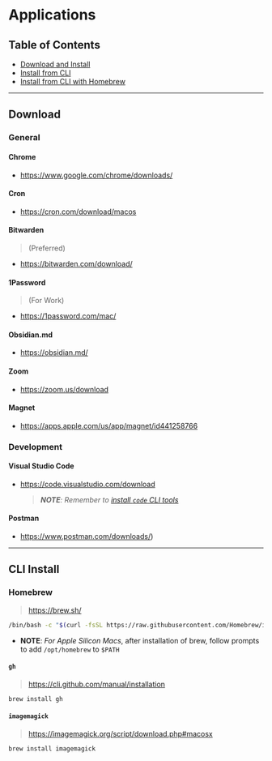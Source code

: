 # Applications

## Table of Contents
- [Download and Install](#download)
- [Install from CLI](#cli-install)
- [Install from CLI with Homebrew](#homebrew)

---

## Download

### General
#### Chrome
- https://www.google.com/chrome/downloads/

#### Cron
- https://cron.com/download/macos

#### Bitwarden
> (Preferred)
- https://bitwarden.com/download/

#### 1Password
> (For Work)
- https://1password.com/mac/

#### Obsidian.md
- https://obsidian.md/

#### Zoom
- https://zoom.us/download

#### Magnet
- https://apps.apple.com/us/app/magnet/id441258766

### Development
#### Visual Studio Code
- https://code.visualstudio.com/download
    >_**NOTE**: Remember to [install `code` CLI tools](https://code.visualstudio.com/docs/editor/command-line)_

#### Postman
- https://www.postman.com/downloads/)

---
## CLI Install

### Homebrew
> https://brew.sh/

```sh
/bin/bash -c "$(curl -fsSL https://raw.githubusercontent.com/Homebrew/install/HEAD/install.sh)"
```
- **NOTE**: _For Apple Silicon Macs_, after installation of brew, follow prompts to add `/opt/homebrew` to `$PATH` 

#### `gh`
> https://cli.github.com/manual/installation

```sh
brew install gh
```

#### `imagemagick`
> https://imagemagick.org/script/download.php#macosx

```sh
brew install imagemagick
```
